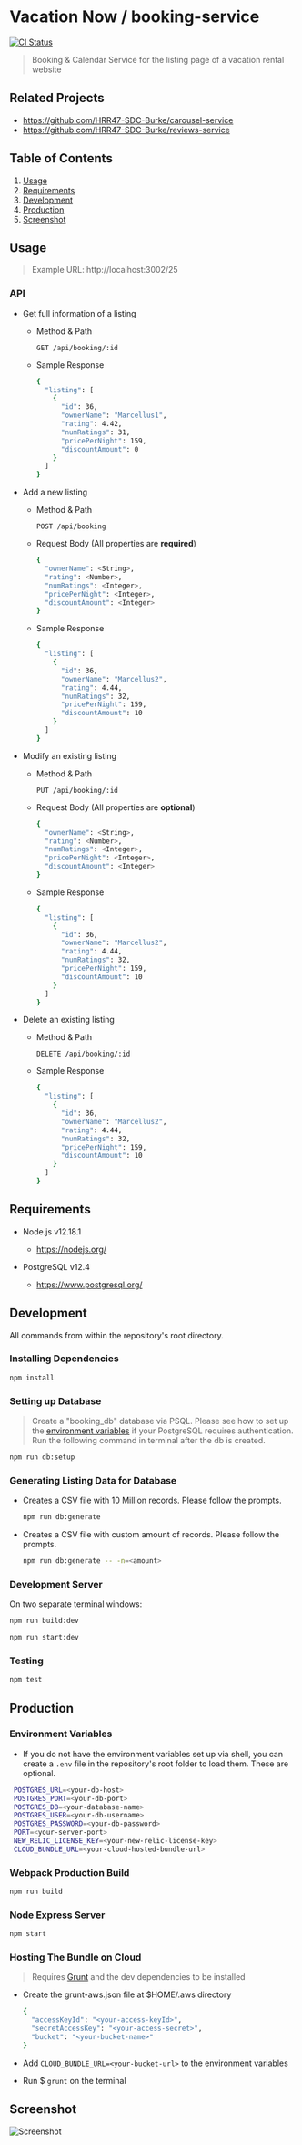# Vacation Now / booking-service

[![CI Status](https://circleci.com/gh/HRR47-SDC-Burke/booking-service.svg?style=shield)](https://circleci.com/gh/HRR47-SDC-Burke/booking-service)

> Booking & Calendar Service for the listing page of a vacation rental website

## Related Projects

  - https://github.com/HRR47-SDC-Burke/carousel-service
  - https://github.com/HRR47-SDC-Burke/reviews-service

## Table of Contents

1. [Usage](#Usage)
2. [Requirements](#requirements)
3. [Development](#development)
4. [Production](#production)
4. [Screenshot](#screenshot)

## Usage

> Example URL: http://localhost:3002/25

### API
- Get full information of a listing
  - Method & Path

      `GET /api/booking/:id`

  - Sample Response
      ```sh
      {
        "listing": [
          {
            "id": 36,
            "ownerName": "Marcellus1",
            "rating": 4.42,
            "numRatings": 31,
            "pricePerNight": 159,
            "discountAmount": 0
          }
        ]
      }
      ```

- Add a new listing
  - Method & Path

      `POST /api/booking`

  - Request Body (All properties are **required**)
    ```sh
    {
      "ownerName": <String>,
      "rating": <Number>,
      "numRatings": <Integer>,
      "pricePerNight": <Integer>,
      "discountAmount": <Integer>
    }
    ```

  - Sample Response
    ```sh
    {
      "listing": [
        {
          "id": 36,
          "ownerName": "Marcellus2",
          "rating": 4.44,
          "numRatings": 32,
          "pricePerNight": 159,
          "discountAmount": 10
        }
      ]
    }
    ```

- Modify an existing listing
  - Method & Path

      `PUT /api/booking/:id`

  - Request Body (All properties are **optional**)
    ```sh
    {
      "ownerName": <String>,
      "rating": <Number>,
      "numRatings": <Integer>,
      "pricePerNight": <Integer>,
      "discountAmount": <Integer>
    }
    ```

  - Sample Response
    ```sh
    {
      "listing": [
        {
          "id": 36,
          "ownerName": "Marcellus2",
          "rating": 4.44,
          "numRatings": 32,
          "pricePerNight": 159,
          "discountAmount": 10
        }
      ]
    }
    ```

- Delete an existing listing
  - Method & Path

      `DELETE /api/booking/:id`

  - Sample Response
      ```sh
      {
        "listing": [
          {
            "id": 36,
            "ownerName": "Marcellus2",
            "rating": 4.44,
            "numRatings": 32,
            "pricePerNight": 159,
            "discountAmount": 10
          }
        ]
      }
      ```

## Requirements

- Node.js v12.18.1
  - https://nodejs.org/

- PostgreSQL v12.4
  - https://www.postgresql.org/

## Development

All commands from within the repository's root directory.

### Installing Dependencies

```sh
npm install
```

### Setting up Database

> Create a "booking_db" database via PSQL. Please see how to set up the
> [environment variables](#environment-variables) if your PostgreSQL requires
> authentication. Run the following command in terminal after the db is created.

```sh
npm run db:setup
```

### Generating Listing Data for Database
- Creates a CSV file with 10 Million records. Please follow the prompts.
  ```sh
  npm run db:generate
  ```
- Creates a CSV file with custom amount of records. Please follow the prompts.
  ```sh
  npm run db:generate -- -n=<amount>
  ```
### Development Server

On two separate terminal windows:

```sh
npm run build:dev
```

```sh
npm run start:dev
```

### Testing

```sh
npm test
```

## Production

### Environment Variables
- If you do not have the environment variables set up via shell, you can create
 a `.env` file in the repository's root folder to load them. These are optional.

 ```sh
  POSTGRES_URL=<your-db-host>
  POSTGRES_PORT=<your-db-port>
  POSTGRES_DB=<your-database-name>
  POSTGRES_USER=<your-db-username>
  POSTGRES_PASSWORD=<your-db-password>
  PORT=<your-server-port>
  NEW_RELIC_LICENSE_KEY=<your-new-relic-license-key>
  CLOUD_BUNDLE_URL=<your-cloud-hosted-bundle-url>
 ```

 ### Webpack Production Build

```sh
npm run build
```

### Node Express Server

```sh
npm start
```

### Hosting The Bundle on Cloud
> Requires [Grunt](https://gruntjs.com/) and the dev dependencies to be installed

- Create the grunt-aws.json file at $HOME/.aws directory
  ```sh
  {
    "accessKeyId": "<your-access-keyId>",
    "secretAccessKey": "<your-access-secret>",
    "bucket": "<your-bucket-name>"
  }
  ```
- Add `CLOUD_BUNDLE_URL=<your-bucket-url>` to the environment variables

- Run $ `grunt` on the terminal

## Screenshot
![Screenshot](./docs/screenshot.png?raw=true "Screenshot")
